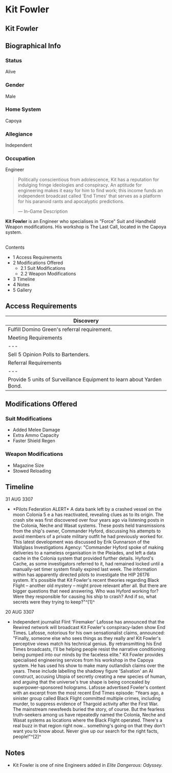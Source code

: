 # Kit Fowler
## Kit Fowler

		

## Biographical Info

### Status

Alive

### Gender

Male

### Home System

Capoya

### Allegiance

Independent

### Occupation

Engineer

> 
> 
> Politically conscientious from adolescence, Kit has a reputation for indulging fringe ideologies and conspiracy. An aptitude for engineering makes it easy for him to find work; this income funds an independent broadcast called 'End Times' that serves as a platform for his paranoid rants and apocalyptic predictions.
> 
> 
> — In-Game Description
> 

**Kit Fowler** is an Engineer who specialises in "Force" Suit and Handheld Weapon modifications. His workshop is The Last Call, located in the Capoya system.

## 

Contents

- 1 Access Requirements
- 2 Modifications Offered
    - 2.1 Suit Modifications
    - 2.2 Weapon Modifications
- 3 Timeline
- 4 Notes
- 5 Gallery

## Access Requirements

| Discovery |
| --- |
| Fulfill Domino Green's referral requirement. |
| Meeting Requirements |
| --- |
| Sell 5 Opinion Polls to Bartenders. |
| Referral Requirements |
| --- |
| Provide 5 units of Surveillance Equipment to learn about Yarden Bond. |

## Modifications Offered

### Suit Modifications

- Added Melee Damage
- Extra Ammo Capacity
- Faster Shield Regen

### Weapon Modifications

- Magazine Size
- Stowed Reloading

## Timeline

31 AUG 3307

- \*Pilots Federation ALERT\*
A data bank left by a crashed vessel on the moon Colonia 5 e a has reactivated, revealing clues as to its origin. The crash site was first discovered over four years ago via listening posts in the Colonia, Neche and Wasat systems. These posts held transmissions from the ship's owner, Commander Hyford, discussing his attempts to avoid members of a private military outfit he had previously worked for. This latest development was discussed by Erik Gunnarson of the Wallglass Investigations Agency: "Commander Hyford spoke of making deliveries to a nameless organisation in the Pleiades, and left a data cache in the Colonia system that provided further details. Hyford's Cache, as some investigators referred to it, had remained locked until a manually-set timer system finally expired last week. The information within has apparently directed pilots to investigate the HIP 26176 system. It's possible that Kit Fowler's recent theories regarding Black Flight – another old mystery – might prove relevant after all. But there are bigger questions that need answering. Who was Hyford working for? Were they responsible for causing his ship to crash? And if so, what secrets were they trying to keep?"^[1]^

20 AUG 3307

- Independent journalist Flint 'Firemaker' Lafosse has announced that the Rewired network will broadcast Kit Fowler's conspiracy-laden show End Times. Lafosse, notorious for his own sensationalist claims, announced: "Finally, someone else who sees things as they really are! Kit Fowler's perceptive views match his technical genius. By retransmitting his End Times broadcasts, I'll be helping people resist the narrative conditioning being pumped into our minds by the faceless elite." Kit Fowler provides specialised engineering services from his workshop in the Capoya system. He has used his show to make many outlandish claims over the years. These include labelling the shadowy figure 'Salvation' an AI construct, accusing Utopia of secretly creating a new species of human, and arguing that the universe's true shape is being concealed by superpower-sponsored holograms. Lafosse advertised Fowler's content with an excerpt from the most recent End Times episode: "Years ago, a sinister group called Black Flight committed multiple crimes, including murder, to suppress evidence of Thargoid activity after the First War. The mainstream newsfeeds buried the story, of course. But the fearless truth-seekers among us have repeatedly named the Colonia, Neche and Wasat systems as locations where the Black Flight operated. There's a real buzz in that region right now… something's going on that they don't want you to know about. Never give up our search for the right facts, people!"^[2]^

## Notes

- Kit Fowler is one of nine Engineers added in *Elite Dangerous: Odyssey*.